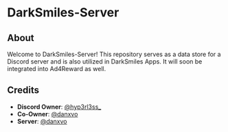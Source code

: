 # DarkSmiles-Server

## About
Welcome to DarkSmiles-Server! This repository serves as a data store for a Discord server and is also utilized in DarkSmiles Apps. It will soon be integrated into Ad4Reward as well.

## Credits
- **Discord Owner**: [@hyp3rl3ss_](https://github.com/hyp3rl3ss)
- **Co-Owner**: [@danxvo](https://github.com/danxvo)
- **Server**: [@danxvo](https://github.com/danxvo)
